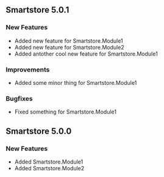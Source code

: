## Smartstore 5.0.1

### New Features

- Added new feature for Smartstore.Module1
- Added new feature for Smartstore.Module2 
- Added antother cool new feature for Smartstore.Module1


### Improvements

- Added some minor thing for Smartstore.Module1

### Bugfixes

- Fixed something for Smartstore.Module1



## Smartstore 5.0.0

### New Features

- Added Smartstore.Module1
- Added Smartstore.Module2 